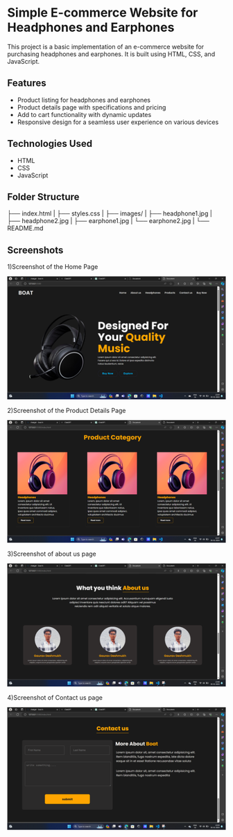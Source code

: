 # Simple E-commerce Website for Headphones and Earphones

This project is a basic implementation of an e-commerce website for purchasing headphones and earphones. It is built using HTML, CSS, and JavaScript.

## Features

- Product listing for headphones and earphones
- Product details page with specifications and pricing
- Add to cart functionality with dynamic updates
- Responsive design for a seamless user experience on various devices

## Technologies Used

- HTML
- CSS
- JavaScript

## Folder Structure
├── index.html
|
├── styles.css
|
├── images/
|
├── headphone1.jpg
|
├── headphone2.jpg
|
├── earphone1.jpg
|
└── earphone2.jpg
|
└── README.md

## Screenshots

1)Screenshot of the Home Page

![!\[Alt text\](image-1.png)](image.png)

2)Screenshot of the Product Details Page

![Alt text](image-1.png)

3)Screenshot of about us page

![Alt text](image-2.png)

4)Screenshot of Contact us page

![Alt text](image-3.png)











